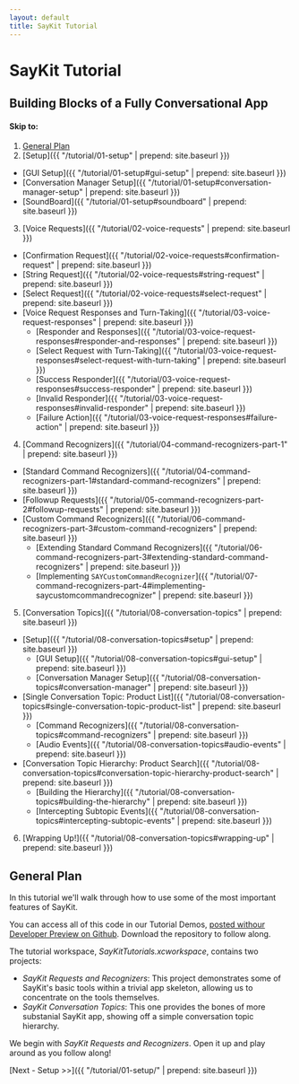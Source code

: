 ```yaml
---
layout: default
title: SayKit Tutorial
---
```


# SayKit Tutorial

## Building Blocks of a Fully Conversational App

#### Skip to:
1. [General Plan](#general-plan)
2. [Setup]({{ "/tutorial/01-setup" | prepend: site.baseurl }})
  * [GUI Setup]({{ "/tutorial/01-setup#gui-setup" | prepend: site.baseurl }})
  * [Conversation Manager Setup]({{ "/tutorial/01-setup#conversation-manager-setup" | prepend: site.baseurl }})
  * [SoundBoard]({{ "/tutorial/01-setup#soundboard" | prepend: site.baseurl }})
3. [Voice Requests]({{ "/tutorial/02-voice-requests" | prepend: site.baseurl }})
  * [Confirmation Request]({{ "/tutorial/02-voice-requests#confirmation-request" | prepend: site.baseurl }})
  * [String Request]({{ "/tutorial/02-voice-requests#string-request" | prepend: site.baseurl }})
  * [Select Request]({{ "/tutorial/02-voice-requests#select-request" | prepend: site.baseurl }})
  * [Voice Request Responses and Turn-Taking]({{ "/tutorial/03-voice-request-responses" | prepend: site.baseurl }})
    * [Responder and Responses]({{ "/tutorial/03-voice-request-responses#responder-and-responses" | prepend: site.baseurl }})
    * [Select Request with Turn-Taking]({{ "/tutorial/03-voice-request-responses#select-request-with-turn-taking" | prepend: site.baseurl }})
    * [Success Responder]({{ "/tutorial/03-voice-request-responses#success-responder" | prepend: site.baseurl }})
    * [Invalid Responder]({{ "/tutorial/03-voice-request-responses#invalid-responder" | prepend: site.baseurl }})
    * [Failure Action]({{ "/tutorial/03-voice-request-responses#failure-action" | prepend: site.baseurl }})
4. [Command Recognizers]({{ "/tutorial/04-command-recognizers-part-1" | prepend: site.baseurl }})
  * [Standard Command Recognizers]({{ "/tutorial/04-command-recognizers-part-1#standard-command-recognizers" | prepend: site.baseurl }})
  * [Followup Requests]({{ "/tutorial/05-command-recognizers-part-2#followup-requests" | prepend: site.baseurl }})
  * [Custom Command Recognizers]({{ "/tutorial/06-command-recognizers-part-3#custom-command-recognizers" | prepend: site.baseurl }})
    * [Extending Standard Command Recognizers]({{ "/tutorial/06-command-recognizers-part-3#extending-standard-command-recognizers" | prepend: site.baseurl }})
    * [Implementing `SAYCustomCommandRecognizer`]({{ "/tutorial/07-command-recognizers-part-4#implementing-saycustomcommandrecognizer" | prepend: site.baseurl }}) 
5. [Conversation Topics]({{ "/tutorial/08-conversation-topics" | prepend: site.baseurl }})
  * [Setup]({{ "/tutorial/08-conversation-topics#setup" | prepend: site.baseurl }})
    * [GUI Setup]({{ "/tutorial/08-conversation-topics#gui-setup" | prepend: site.baseurl }})
    * [Conversation Manager Setup]({{ "/tutorial/08-conversation-topics#conversation-manager" | prepend: site.baseurl }})
  * [Single Conversation Topic: Product List]({{ "/tutorial/08-conversation-topics#single-conversation-topic-product-list" | prepend: site.baseurl }})
    * [Command Recognizers]({{ "/tutorial/08-conversation-topics#command-recognizers" | prepend: site.baseurl }})
    * [Audio Events]({{ "/tutorial/08-conversation-topics#audio-events" | prepend: site.baseurl }})
  * [Conversation Topic Hierarchy: Product Search]({{ "/tutorial/08-conversation-topics#conversation-topic-hierarchy-product-search" | prepend: site.baseurl }})
    * [Building the Hierarchy]({{ "/tutorial/08-conversation-topics#building-the-hierarchy" | prepend: site.baseurl }})
    * [Intercepting Subtopic Events]({{ "/tutorial/08-conversation-topics#intercepting-subtopic-events" | prepend: site.baseurl }})
6. [Wrapping Up!]({{ "/tutorial/08-conversation-topics#wrapping-up" | prepend: site.baseurl }})


## <a name="general-plan"></a> General Plan
In this tutorial we'll walk through how to use some of the most important features of SayKit.

You can access all of this code in our Tutorial Demos, [posted withour Developer Preview on Github](https://github.com/ConversantLabs/SayKitSDK/tree/master/Tutorial%20Demos/). Download the repository to follow along.

The tutorial workspace, _SayKitTutorials.xcworkspace_, contains two projects: 

- _SayKit Requests and Recognizers_: This project demonstrates some of SayKit's basic tools within a trivial app skeleton, allowing us to concentrate on the tools themselves.
- _SayKit Conversation Topics_: This one provides the bones of more substanial SayKit app, showing off a simple conversation topic hierarchy.

We begin with _SayKit Requests and Recognizers_. Open it up and play around as you follow along!

[Next - Setup >>]({{ "/tutorial/01-setup/" | prepend: site.baseurl }})
